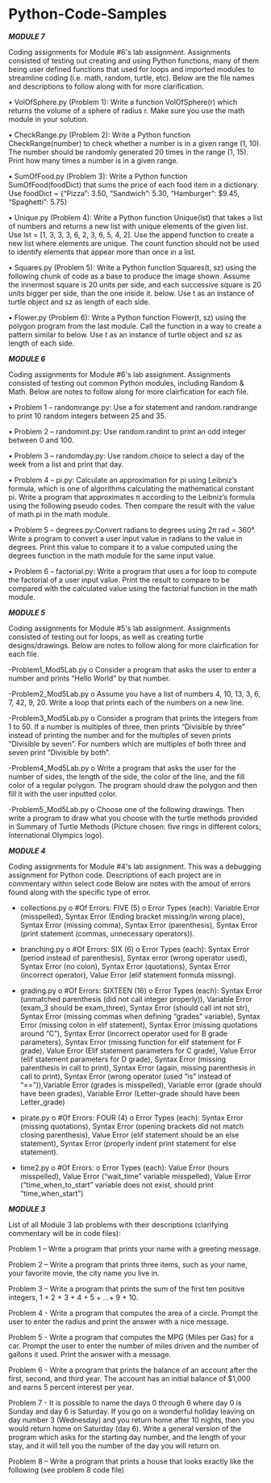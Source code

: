 # Python-Code-Samples

***MODULE 7***

Coding assignments for Module #6's lab assignment. Assignments consisted of testing out creating and using Python functions, many of them being user defined functions that used for loops and imported modules to streamline coding (i.e. math, random, turtle, etc). Below are the file names and descriptions to follow along with for more clarification.

• VolOfSphere.py (Problem 1): Write a function VolOfSphere(r) which returns the volume of a sphere of radius r. Make sure you use the math module in your solution.

• CheckRange.py (Problem 2): Write a Python function CheckRange(number) to check whether a number is in a given range (1, 10). The number should be randomly generated 20 times in the range (1, 15). Print how many times a number is in a given range.

• SumOfFood.py (Problem 3): Write a Python function SumOfFood(foodDict) that sums the price of each food item in a dictionary. Use foodDict = {“Pizza”: 3.50, “Sandwich”: 5.30, “Hamburger”: $9.45, “Spaghetti”: 5.75}

• Unique.py (Problem 4): Write a Python function Unique(lst) that takes a list of numbers and returns a new list with unique elements of the given list. Use lst = [1, 3, 3, 3, 6, 2, 3, 6, 5, 4, 2]. Use the append function to create a new list where elements are unique. The count function should not be used to identify elements that appear more than once in a list.

• Squares.py (Problem 5): Write a Python function Squares(t, sz) using the following chunk of code as a base to produce the image shown. Assume the innermost square is 20 units per side, and each successive square is 20 units bigger per side, than the one inside it. below. Use t as an instance of turtle object and sz as length of each side.

• Flower.py (Problem 6): Write a Python function Flower(t, sz) using the polygon program from the last module. Call the function in a way to create a pattern similar to below. Use t as an instance of turtle object and sz as length of each side.

***MODULE 6***

Coding assignments for Module #6's lab assignment. Assignments consisted of testing out common Python modules, including Random & Math. Below are notes to follow along for more clairfication for each file.

•	Problem 1 – randomrange.py: Use a for statement and random.randrange to print 10 random integers between 25 and 35. 

•	Problem 2 – randomint.py: Use random.randint to print an odd integer between 0 and 100.

•	Problem 3 – randomday.py: Use random.choice to select a day of the week from a list and print that day. 

•	Problem 4 – pi.py: Calculate an approximation for pi using Leibniz’s formula, which is one of algorithms calculating the mathematical constant pi. Write a program that approximates π  according to the Leibniz’s formula using the following pseudo codes. Then compare the result with the value of math.pi in the math module.

•	Problem 5 – degrees.py:Convert radians to degrees using 2π rad = 360°. Write a program to convert a user input value in radians to the value in degrees. Print this value to compare it to a value computed using the degrees function in the math module for the same input value.

•	Problem 6 – factorial.py: Write a program that uses a for loop to compute the factorial of a user input value. Print the result to compare to be compared with the calculated value using the factorial function in the math module. 

***MODULE 5***

Coding assignments for Module #5's lab assignment. Assignments consisted of testing out for loops, as well as creating turtle designs/drawings. Below are notes to follow along for more clairfication for each file.

-Problem1_Mod5Lab.py
o	Consider a program that asks the user to enter a number and prints “Hello World” by that number. 

-Problem2_Mod5Lab.py
o Assume you have a list of numbers 4, 10, 13, 3, 6, 7, 42, 9, 20. Write a loop that prints each of the numbers on a new line.

-Problem3_Mod5Lab.py
o Consider a program that prints the integers from 1 to 50. If a number is multiples of three, then prints “Divisible by three” instead of printing the number and for the multiples of seven prints “Divisible by seven”. For numbers which are multiples of both three and seven print “Divisible by both”.  

-Problem4_Mod5Lab.py
o Write a program that asks the user for the number of sides, the length of the side, the color of the line, and the fill color of a regular polygon. The program should draw the polygon and then fill it with the user inputted color. 

-Problem5_Mod5Lab.py
o Choose one of the following drawings. Then write a program to draw what you choose with the turtle methods provided in Summary of Turtle Methods (Picture chosen: five rings in different colors; International Olympics logo).

***MODULE 4***

Coding assignments for Module #4's lab assignment. This was a debugging assignment for Python code. Descriptions of each project are in commentary within select code Below are notes with the amout of errors found along with the specific type of error.

-	collections.py
o	#Of Errors: FIVE (5)
o	Error Types (each): Variable Error (misspelled), Syntax Error (Ending bracket missing/in wrong place), Syntax Error (missing comma), Syntax Error (parenthesis), Syntax Error (print statement (commas, unnecessary operators)).

-	branching.py
o	#Of Errors: SIX (6)
o	Error Types (each): Syntax Error (period instead of parenthesis), Syntax error (wrong operator used), Syntax Error (no colon), Syntax Error (quotations), Syntax Error (incorrect operator), Value Error (elif statement formula missing).

-	grading.py
o	#Of Errors: SIXTEEN (16)
o	Error Types (each): Syntax Error (unmatched parenthesis (did not call integer properly)), Variable Error (exam_3 should be exam_three), Syntax Error (should call int not str), Syntax Error (missing commas when defining “grades” variable),  Syntax Error (missing colon in elif statement),  Syntax Error (missing quotations around “C”), Syntax Error (incorrect operator used for B grade parameters), Syntax Error (missing function for elif statement for F grade), Value Error (Elif statement parameters for C grade), Value Error (elif statement parameters for D grade), Syntax Error (missing parenthesis in call to print), Syntax Error (again, missing parenthesis in call to print), Syntax Error (wrong operator (used “is” instead of “==”)),Variable Error (grades is misspelled), Variable error (grade should have been grades), Variable Error (Letter-grade should have been Letter_grade)

-	pirate.py
o	#Of Errors: FOUR (4)
o	Error Types (each): Syntax Error (missing quotations), Syntax Error (opening brackets did not match closing parenthesis), Value Error (elif statement should be an else statement), Syntax Error (properly indent print statement for else statement).

-	time2.py
o	#Of Errors:
o	Error Types (each): Value Error (hours misspelled), Value Error (“wait_time” variable misspelled), Value Error (“time_when_to_start” variable does not exist, should print “time_when_start”)

***MODULE 3***

List of all Module 3 lab problems with their descriptions (clarifying commentary will be in code files):

Problem 1 – Write a program that prints your name with a greeting message. 

Problem 2 – Write a program that prints three items, such as your name, your favorite movie, the city name you live in. 

Problem 3 – Write a program that prints the sum of the first ten positive integers, 1 + 2 + 3 + 4 +
5 + …+ 9 + 10.  

Problem 4 - Write a program that computes the area of a circle. Prompt the user to enter the radius and print the answer with a nice message. 

Problem 5 - Write a program that computes the MPG (Miles per Gas) for a car. Prompt the user to enter the number of miles driven and the number of gallons it used. Print the answer with a message. 

Problem 6 - Write a program that prints the balance of an account after the first, second, and third year. The account has an initial balance of $1,000 and earns 5 percent interest per year. 

Problem 7 - It is possible to name the days 0 through 6 where day 0 is Sunday and day 6 is Saturday. If you go on a wonderful holiday leaving on day number 3 (Wednesday) and you return home after 10 nights, then you would return home on Saturday (day 6). Write a general version of the program which asks for the starting day number, and the length of your stay, and it will tell you the number of the day you will return on. 

Problem 8 – Write a program that prints a house that looks exactly like the following (see problem 8 code file)
